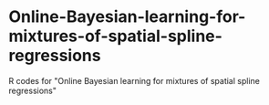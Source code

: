 # Online-Bayesian-learning-for-mixtures-of-spatial-spline-regressions
R codes for "Online Bayesian learning for mixtures of spatial spline regressions"
